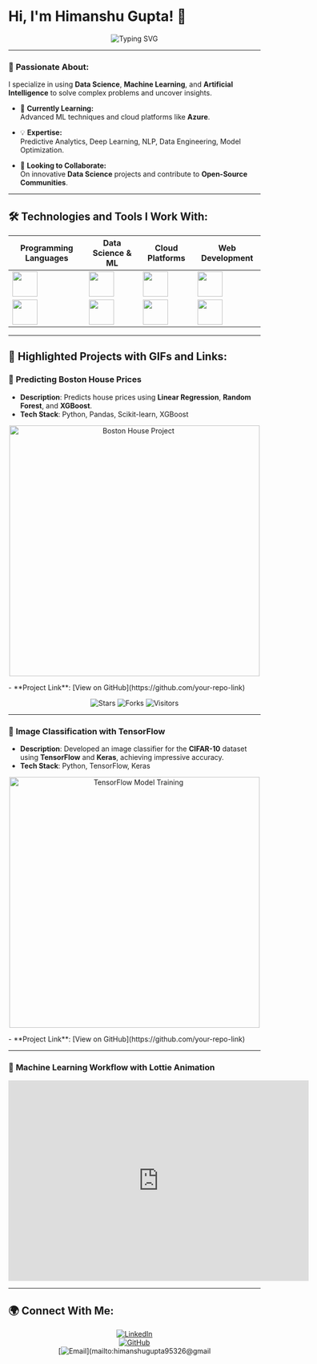 # Hi, I'm Himanshu Gupta! 👋

<p align="center">
  <img src="https://readme-typing-svg.demolab.com?font=Fira+Code&size=28&duration=4000&pause=1000&color=00FF85&background=000000&center=true&vCenter=true&width=600&lines=Hi,+I'm+Himanshu+Gupta!+👋;Data+Scientist+%7C+ML+Enthusiast+%7C+AI+Explorer;Let's+Build+the+Future+Together!" alt="Typing SVG">
</p>

---

### 👀 **Passionate About:**
I specialize in using **Data Science**, **Machine Learning**, and **Artificial Intelligence** to solve complex problems and uncover insights.

- 🌱 **Currently Learning:**  
  Advanced ML techniques and cloud platforms like **Azure**.

- 💡 **Expertise:**  
  Predictive Analytics, Deep Learning, NLP, Data Engineering, Model Optimization.

- 🤝 **Looking to Collaborate:**  
  On innovative **Data Science** projects and contribute to **Open-Source Communities**.

---

## 🛠️ **Technologies and Tools I Work With:**

<div align="center">

| Programming Languages | Data Science & ML | Cloud Platforms | Web Development |
| --------------------- | ----------------- | --------------- | --------------- |
| <img src="https://img.icons8.com/nolan/64/python.png" width="50"/> | <img src="https://img.icons8.com/external-flatart-icons-outline-flatarticons/64/000000/external-pandas-coding-flatart-icons-outline-flatarticons.png" width="50"/> | <img src="https://img.icons8.com/color/64/azure.png" width="50"/> | <img src="https://img.icons8.com/external-tal-revivo-shadow-tal-revivo/64/000000/external-django-an-open-source-web-application-framework-written-in-python-logo-shadow-tal-revivo.png" width="50"/> |
| <img src="https://img.icons8.com/nolan/64/c-plus-plus.png" width="50"/> | <img src="https://img.icons8.com/color/64/numpy.png" width="50"/> | <img src="https://img.icons8.com/color/64/000000/google-cloud.png" width="50"/> | <img src="https://img.icons8.com/external-tal-revivo-color-tal-revivo/64/000000/external-streamlit-an-open-source-app-framework-in-python-logo-color-tal-revivo.png" width="50"/> |
  
</div>

---

## 🎥 **Highlighted Projects with GIFs and Links**:

### 🔹 **Predicting Boston House Prices**
- **Description**: Predicts house prices using **Linear Regression**, **Random Forest**, and **XGBoost**.
- **Tech Stack**: Python, Pandas, Scikit-learn, XGBoost  
<p align="center">
  <img src="https://your-custom-gif-url.gif" alt="Boston House Project" width="500"/>
</p>
- **Project Link**: [View on GitHub](https://github.com/your-repo-link)
  
<p align="center">
  <img src="https://img.shields.io/github/stars/your-repo-link?style=social" alt="Stars"/>
  <img src="https://img.shields.io/github/forks/your-repo-link?style=social" alt="Forks"/>
  <img src="https://visitor-badge.glitch.me/badge?page_id=your-repo-link" alt="Visitors"/>
</p>

---

### 🔹 **Image Classification with TensorFlow**
- **Description**: Developed an image classifier for the **CIFAR-10** dataset using **TensorFlow** and **Keras**, achieving impressive accuracy.
- **Tech Stack**: Python, TensorFlow, Keras  
<p align="center">
  <img src="https://your-custom-gif-url.gif" alt="TensorFlow Model Training" width="500"/>
</p>
- **Project Link**: [View on GitHub](https://github.com/your-repo-link)

---

### 🔄 **Machine Learning Workflow with Lottie Animation**
<p align="center">
  <iframe src="https://lottie.host/link-to-your-lottie-animation" width="600" height="400" frameborder="0" allowfullscreen></iframe>
</p>

---

## 🌍 **Connect With Me**:

<div align="center">

[![LinkedIn](https://img.shields.io/badge/-LinkedIn-0077B5?logo=linkedin&logoColor=white&style=for-the-badge)](https://www.linkedin.com/in/himanshugupta9532/)  
[![GitHub](https://img.shields.io/badge/-GitHub-333333?logo=github&logoColor=white&style=for-the-badge)](https://github.com/Himansh9532)  
[![Email](https://img.shields.io/badge/Email-D14836?logo=gmail&logoColor=white&style=for-the-badge)](mailto:himanshugupta95326@gmail
